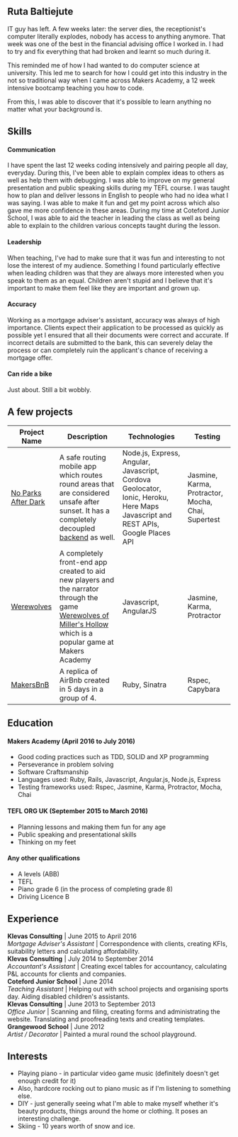 ## Ruta Baltiejute

IT guy has left. A few weeks later: the server dies, the receptionist's computer literally explodes, nobody has access to anything anymore. That week was one of the best in the financial advising office I worked in. I had to try and fix everything that had broken and learnt so much during it.

This reminded me of how I had wanted to do computer science at university. This led me to search for how I could get into this industry in the not so traditional way when I came across Makers Academy, a 12 week intensive bootcamp teaching you how to code.

From this, I was able to discover that it's possible to learn anything no matter what your background is. 

## Skills

#### Communication

I have spent the last 12 weeks coding intensively and pairing people all day, everyday. During this, I've been able to explain complex ideas to others as well as help them with debugging. I was able to improve on my general presentation and public speaking skills during my TEFL course. I was taught how to plan and deliver lessons in English to people who had no idea what I was saying. I was able to make it fun and get my point across which also gave me more confidence in these areas. During my time at Coteford Junior School, I was able to aid the teacher in leading the class as well as being able to explain to the children various concepts taught during the lesson. 

#### Leadership

When teaching, I've had to make sure that it was fun and interesting to not lose the interest of my audience. Something I found particularly effective when leading children was that they are always more interested when you speak to them as an equal. Children aren't stupid and I believe that it's important to make them feel like they are important and grown up. 

#### Accuracy

Working as a mortgage adviser's assistant, accuracy was always of high importance. Clients expect their application to be processed as quickly as possible yet I ensured that all their documents were correct and accurate. If incorrect details are submitted to the bank, this can severely delay the process or can completely ruin the applicant's chance of receiving a mortgage offer. 

#### Can ride a bike

Just about. Still a bit wobbly.

## A few projects

Project Name | Description | Technologies | Testing
--- | --- | --- | ---
[No Parks After Dark](https://github.com/Melodija/noParksAfterDark) | A safe routing mobile app which routes round areas that are considered unsafe after sunset. It has a completely decoupled [backend](https://github.com/Melodija/noParksAfterDarkBackend) as well. | Node.js, Express, Angular, Javascript, Cordova Geolocator, Ionic, Heroku, Here Maps Javascript and REST APIs, Google Places API  | Jasmine, Karma, Protractor, Mocha, Chai, Supertest
[Werewolves](https://github.com/Melodija/Werewolves) | A completely front-end app created to aid new players and the narrator through the game [Werewolves of Miller's Hollow](https://boardgamegeek.com/boardgame/25821/werewolves-millers-hollow) which is a popular game at Makers Academy | Javascript, AngularJS  | Jasmine, Karma, Protractor
[MakersBnB](https://github.com/Melodija/makers-bnb) | A replica of AirBnb created in 5 days in a group of 4.  | Ruby, Sinatra  | Rspec, Capybara

## Education

#### Makers Academy (April 2016 to July 2016)

- Good coding practices such as TDD, SOLID and XP programming
- Perseverance in problem solving
- Software Craftsmanship
- Languages used: Ruby, Rails, Javascript, Angular.js, Node.js, Express
- Testing frameworks used: Rspec, Jasmine, Karma, Protractor, Mocha, Chai

#### TEFL ORG UK (September 2015 to March 2016)

- Planning lessons and making them fun for any age
- Public speaking and presentational skills
- Thinking on my feet

#### Any other qualifications

- A levels (ABB)
- TEFL
- Piano grade 6 (in the process of completing grade 8)
- Driving Licence B

## Experience

**Klevas Consulting** | June 2015 to April 2016    
*Mortgage Adviser's Assistant* | Correspondence with clients, creating KFIs, suitability letters and calculating affordability.                                                                                                          
**Klevas Consulting** | July 2014 to September 2014    
*Accountant's Assistant* | Creating excel tables for accountancy, calculating P&L accounts for clients and companies.       
**Coteford Junior School** | June 2014            
*Teaching Assistant* | Helping out with school projects and organising sports day. Aiding disabled children's assistants.   
**Klevas Consulting** | June 2013 to September 2013    
*Office Junior* | Scanning and filing, creating forms and administrating the website. Translating and proofreading texts and creating templates.                                                                                                   
**Grangewood School** | June 2012           
*Artist / Decorator* | Painted a mural round the school playground.

## Interests

- Playing piano - in particular video game music (definitely doesn't get enough credit for it)
- Also, hardcore rocking out to piano music as if I'm listening to something else.
- DIY - just generally seeing what I'm able to make myself whether it's beauty products, things around the home or clothing. It poses an interesting challenge.
- Skiing - 10 years worth of snow and ice.
